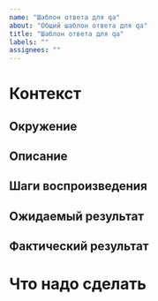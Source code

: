 ```yaml
---
name: "Шаблон ответа для qa"
about: "Общий шаблон ответа для qa"
title: "Шаблон ответа для qa"
labels: ""
assignees: ""
---
```


# Контекст

## Окружение

<!-- Указываешь ОС, браузер, его версию -->

## Описание

<!-- Описание того что тестируешь, например: возможность выбора устройства для вывода аудио -->

## Шаги воспроизведения

<!-- Если что-то воспроизводится в результате конкретных шагов -->

## Ожидаемый результат

<!-- Если пользователь надел наушники, то вместо основного динамика должны выбраться наушники -->

## Фактический результат

<!-- Пользователь надевает наушники, но основным динамиком остаются динамики Mac -->

# Что надо сделать

<!-- Описывает разработчик на основе контекста, который был предоставлен со стороны QA-инженера -->
